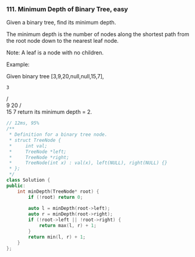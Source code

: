 ### 111. Minimum Depth of Binary Tree, easy
Given a binary tree, find its minimum depth.

The minimum depth is the number of nodes along the shortest path from the root node down to the nearest leaf node.

Note: A leaf is a node with no children.

Example:

Given binary tree [3,9,20,null,null,15,7],

    3
   / \
  9  20
    /  \
   15   7
return its minimum depth = 2.
```c++
// 12ms, 95%
/**
 * Definition for a binary tree node.
 * struct TreeNode {
 *     int val;
 *     TreeNode *left;
 *     TreeNode *right;
 *     TreeNode(int x) : val(x), left(NULL), right(NULL) {}
 * };
 */
class Solution {
public:
    int minDepth(TreeNode* root) {
        if (!root) return 0;
        
        auto l = minDepth(root->left);
        auto r = minDepth(root->right);
        if (!root->left || !root->right) {
            return max(l, r) + 1;
        }
        return min(l, r) + 1;
    }
};
```
